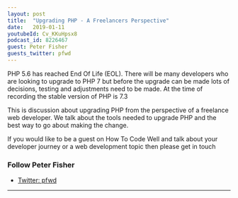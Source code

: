 ```yaml
---
layout: post
title:  "Upgrading PHP - A Freelancers Perspective"
date:   2019-01-11
youtubeId: Cv_KKuHpsx8
podcast_id: 8226467
guest: Peter Fisher
guests_twitter: pfwd
---
```

PHP 5.6 has reached End Of Life (EOL). There will be many developers who are looking to upgrade to PHP 7 but before the upgrade can be made lots of decisions, testing and adjustments need to be made. At the time of recording the stable version of PHP is 7.3

This is discussion about upgrading PHP from the perspective of a freelance web developer. We talk about the tools needed to upgrade PHP and the best way to go about making the change.

If you would like to be a guest on How To Code Well and talk about your developer journey or a web development topic then please get in touch

### Follow Peter Fisher
- [Twitter: pfwd](https://twitter.com/pfwd)

-------------------------------
